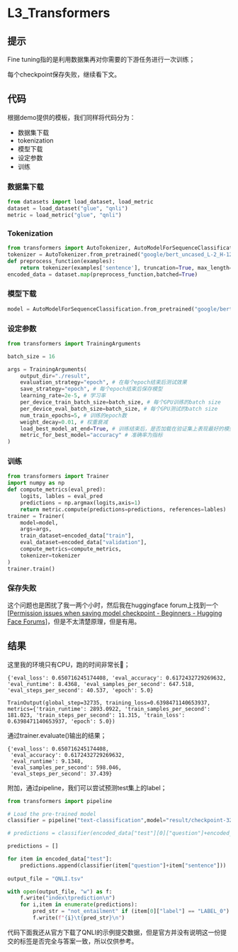 # L3_Transformers

## 提示

Fine tuning指的是利用数据集再对你需要的下游任务进行一次训练；

每个checkpoint保存失败，继续看下文。

## 代码

根据demo提供的模板，我们同样将代码分为：

- 数据集下载
- tokenization
- 模型下载
- 设定参数
- 训练

### 数据集下载

```python
from datasets import load_dataset, load_metric
dataset = load_dataset("glue", "qnli")
metric = load_metric("glue", "qnli")
```

### Tokenization

```python
from transformers import AutoTokenizer, AutoModelForSequenceClassification
tokenizer = AutoTokenizer.from_pretrained("google/bert_uncased_L-2_H-128_A-2")
def preprocess_function(examples):
    return tokenizer(examples['sentence'], truncation=True, max_length=512)
encoded_data = dataset.map(preprocess_function,batched=True)
```

### 模型下载

```python
model = AutoModelForSequenceClassification.from_pretrained("google/bert_uncased_L-2_H-128_A-2",num_labels=2)
```

### 设定参数

```python
from transformers import TrainingArguments

batch_size = 16

args = TrainingArguments(
    output_dir="./result",
    evaluation_strategy="epoch", # 在每个epoch结束后测试效果
    save_strategy="epoch", # 每个epoch结束后保存模型
    learning_rate=2e-5, # 学习率
    per_device_train_batch_size=batch_size, # 每个GPU训练的batch size
    per_device_eval_batch_size=batch_size, # 每个GPU测试的batch size
    num_train_epochs=5, # 训练的epoch数
    weight_decay=0.01, # 权重衰减
    load_best_model_at_end=True, # 训练结束后，是否加载在验证集上表现最好的模型
    metric_for_best_model="accuracy" # 准确率为指标
)
```

### 训练

```python
from transformers import Trainer
import numpy as np
def compute_metrics(eval_pred):
    logits, lables = eval_pred
    predictions = np.argmax(logits,axis=1)
    return metric.compute(predictions=predictions, references=lables)
trainer = Trainer(
    model=model,
    args=args,
    train_dataset=encoded_data["train"],
    eval_dataset=encoded_data["validation"],
    compute_metrics=compute_metrics,
    tokenizer=tokenizer
)
trainer.train()
```

### 保存失败

这个问题也是困扰了我一两个小时，然后我在huggingface forum上找到一个[[Permission issues when saving model checkpoint - Beginners - Hugging Face Forums](https://discuss.huggingface.co/t/permission-issues-when-saving-model-checkpoint/70109/2)]，但是不太清楚原理，但是有用。

## 结果

这里我的环境只有CPU，跑的时间非常长👼；

```
{'eval_loss': 0.650716245174408, 'eval_accuracy': 0.6172432729269632, 'eval_runtime': 8.4368, 'eval_samples_per_second': 647.518, 'eval_steps_per_second': 40.537, 'epoch': 5.0}
```

```
TrainOutput(global_step=32735, training_loss=0.6398471140653937, metrics={'train_runtime': 2893.0922, 'train_samples_per_second': 181.023, 'train_steps_per_second': 11.315, 'train_loss': 0.6398471140653937, 'epoch': 5.0})
```

通过trainer.evaluate()输出的结果；

```
{'eval_loss': 0.650716245174408,
 'eval_accuracy': 0.6172432729269632,
 'eval_runtime': 9.1348,
 'eval_samples_per_second': 598.046,
 'eval_steps_per_second': 37.439}
```

附加，通过pipeline，我们可以尝试预测test集上的label；

```python
from transformers import pipeline

# Load the pre-trained model
classifier = pipeline("text-classification",model="result/checkpoint-32735")

# predictions = classifier(encoded_data["test"][0]["question"]+encoded_data["test"][0]["sentence"])

predictions = []

for item in encoded_data["test"]:
    predictions.append(classifier(item["question"]+item["sentence"]))
    
output_file = "QNLI.tsv"

with open(output_file, "w") as f:
    f.write("index\tprediction\n")
    for i,item in enumerate(predictions):
        pred_str = "not_entailment" if (item[0]["label"] == "LABEL_0") else "entailment"
        f.write(f"{i}\t{pred_str}\n")

```

代码下面我还从官方下载了QNLI的示例提交数据，但是官方并没有说明这一份提交的标签是否完全与答案一致，所以仅供参考。
